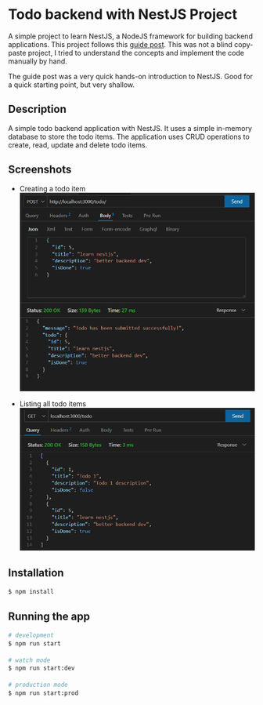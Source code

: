 # Todo backend with NestJS Project

A simple project to learn NestJS, a NodeJS framework for building backend applications. This project follows this [guide post](https://masteringbackend.com/posts/nestjs-typescrpt-ultimate-guide). This was not a blind copy-paste project, I tried to understand the concepts and implement the code manually by hand.

The guide post was a very quick hands-on introduction to NestJS. Good for a quick starting point, but very shallow.

## Description

A simple todo backend application with NestJS. It uses a simple in-memory database to store the todo items. The application uses CRUD operations to create, read, update and delete todo items.

## Screenshots

- Creating a todo item
![Todo creation](./public/screen1.png)

- Listing all todo items
![Todo listing](./public/screen2.png)


## Installation

```bash
$ npm install
```

## Running the app

```bash
# development
$ npm run start

# watch mode
$ npm run start:dev

# production mode
$ npm run start:prod
```
